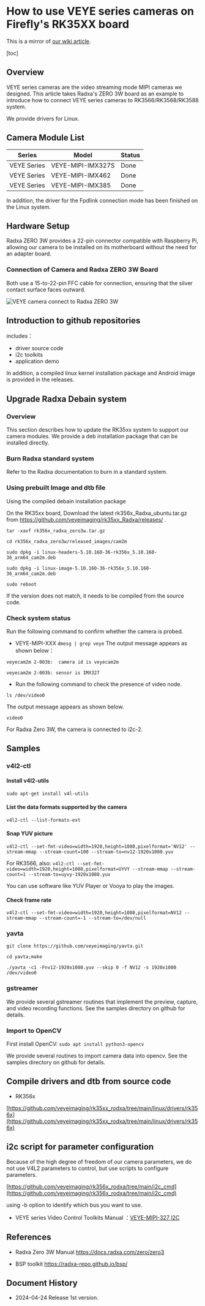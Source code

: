 # How to use VEYE series cameras on Firefly's RK35XX board
This is a mirror of [our wiki article](https://wiki.veye.cc/index.php/VEYE_CS_Camera_on_Radxa_Boards).

[toc]

## Overview
VEYE series cameras are the video streaming mode MIPI cameras we designed. This article takes Radxa's ZERO 3W board as an example to introduce how to connect VEYE series cameras to RK3566/RK3568/RK3588 system.

We provide drivers for Linux.

## Camera Module List

| Series  | Model  | Status  |
| ------------ | ------------ | ------------ |
| VEYE Series  | VEYE-MIPI-IMX327S  | Done  |
| VEYE Series  | VEYE-MIPI-IMX462  | Done  |
| VEYE Series  | VEYE-MIPI-IMX385  | Done  |
In addition, the driver for the Fpdlink connection mode has been finished on the Linux system.

## Hardware Setup
Radxa ZERO 3W provides a 22-pin connector compatible with Raspberry Pi, allowing our camera to be installed on its motherboard without the need for an adapter board.

### Connection of Camera and Radxa ZERO 3W Board
Both use a 15-to-22-pin FFC cable for connection, ensuring that the silver contact surface faces outward.

![VEYE camera connect to Radxa ZERO 3W](resources/VEYE_camera_connect_to_Radxa_ZERO_3W.jpg)

## Introduction to github repositories
includes：
- driver source code
- i2c toolkits
- application demo

In addition, a compiled linux kernel installation package and Android image is provided in the releases.

## Upgrade Radxa Debain system
### Overview
This section describes how to update the RK35xx system to support our camera modules.
We provide a deb installation package that can be installed directly.

### Burn Radxa standard system
Refer to the Radxa documentation to burn in a standard system.

### Using prebuilt Image and dtb file
Using the compiled debain installation package

On the RK35xx board,
Download the latest rk356x_Radxa_ubuntu.tar.gz from https://github.com/veyeimaging/rk35xx_Radxa/releases/ .


```shell
tar -xavf rk356x_radxa_zero3w.tar.gz

cd rk356x_radxa_zero3w/released_images/cam2m

sudo dpkg -i linux-headers-5.10.160-36-rk356x_5.10.160-36_arm64_cam2m.deb

sudo dpkg -i linux-image-5.10.160-36-rk356x_5.10.160-36_arm64_cam2m.deb

sudo reboot
```
If the version does not match, it needs to be compiled from the source code.

### Check system status
Run the following command to confirm whether the camera is probed.
- VEYE-MIPI-XXX
`dmesg | grep veye`
The output message appears as shown below：
```
veyecam2m 2-003b:  camera id is veyecam2m

veyecam2m 2-003b: sensor is IMX327
```
- Run the following command to check the presence of video node.

`ls /dev/video0`

The output message appears as shown below.

`video0`

For Radxa Zero 3W, the camera is connected to i2c-2.

## Samples
### v4l2-ctl

#### Install v4l2-utils

`sudo apt-get install v4l-utils`

####  List the data formats supported by the camera

`v4l2-ctl --list-formats-ext`

#### Snap YUV picture

`v4l2-ctl --set-fmt-video=width=1920,height=1080,pixelformat='NV12' --stream-mmap --stream-count=100 --stream-to=nv12-1920x1080.yuv`

For RK3566, also:
`v4l2-ctl --set-fmt-video=width=1920,height=1080,pixelformat=UYVY --stream-mmap --stream-count=1 --stream-to=uyvy-1920x1080.yuv`

You can use software like YUV Player or Vooya to play the images.

#### Check frame rate
`v4l2-ctl --set-fmt-video=width=1920,height=1080,pixelformat=NV12 --stream-mmap --stream-count=-1 --stream-to=/dev/null`

### yavta
```
git clone https://github.com/veyeimaging/yavta.git

cd yavta;make

./yavta -c1 -Fnv12-1920x1080.yuv --skip 0 -f NV12 -s 1920x1080 /dev/video0
```

### gstreamer
We provide several gstreamer routines that implement the preview, capture, and video recording functions. See the samples directory on github for details.

### Import to OpenCV

First install OpenCV:
`sudo apt install python3-opencv`

We provide several routines to import camera data into opencv. See the samples directory on github for details.


##  Compile drivers and dtb from source code
- RK356x

[https://github.com/veyeimaging/rk35xx_rodxa/tree/main/linux/drivers/rk356x](https://github.com/veyeimaging/rk35xx_rodxa/tree/main/linux/drivers/rk356x)


## i2c script for parameter configuration

Because of the high degree of freedom of our camera parameters, we do not use V4L2 parameters to control, but use scripts to configure parameters.

[https://github.com/veyeimaging/rk356x_rodxa/tree/main/i2c_cmd](https://github.com/veyeimaging/rk356x_rodxa/tree/main/i2c_cmd)

using -b option to identify which bus you want to use.

- VEYE series
Video Control Toolkits Manual ：[VEYE-MIPI-327 I2C](http://wiki.veye.cc/index.php/VEYE-MIPI-290/327_i2c/)

## References

- Radxa Zero 3W Manual
https://docs.radxa.com/zero/zero3

- BSP toolkit
https://radxa-repo.github.io/bsp/

## Document History
- 2024-04-24
Release 1st version.
